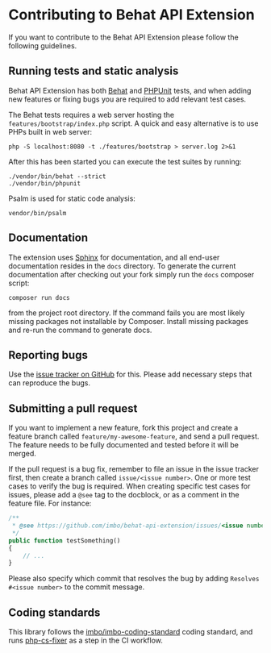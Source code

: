 # Contributing to Behat API Extension

If you want to contribute to the Behat API Extension please follow the following guidelines.

## Running tests and static analysis

Behat API Extension has both [Behat](http://docs.behat.org/) and [PHPUnit](https://phpunit.de/) tests, and when adding new features or fixing bugs you are required to add relevant test cases.

The Behat tests requires a web server hosting the `features/bootstrap/index.php` script. A quick and easy alternative is to use PHPs built in web server:

    php -S localhost:8080 -t ./features/bootstrap > server.log 2>&1

After this has been started you can execute the test suites by running:

    ./vendor/bin/behat --strict
    ./vendor/bin/phpunit

Psalm is used for static code analysis:

    vendor/bin/psalm

## Documentation

The extension uses [Sphinx](http://www.sphinx-doc.org/en/stable/) for documentation, and all end-user documentation resides in the `docs` directory. To generate the current documentation after checking out your fork simply run the `docs` composer script:

    composer run docs

from the project root directory. If the command fails you are most likely missing packages not installable by Composer. Install missing packages and re-run the command to generate docs.

## Reporting bugs

Use the [issue tracker on GitHub](https://github.com/imbo/behat-api-extension/issues) for this. Please add necessary steps that can reproduce the bugs.

## Submitting a pull request

If you want to implement a new feature, fork this project and create a feature branch called `feature/my-awesome-feature`, and send a pull request. The feature needs to be fully documented and tested before it will be merged.

If the pull request is a bug fix, remember to file an issue in the issue tracker first, then create a branch called `issue/<issue number>`. One or more test cases to verify the bug is required. When creating specific test cases for issues, please add a `@see` tag to the docblock, or as a comment in the feature file. For instance:

```php
/**
 * @see https://github.com/imbo/behat-api-extension/issues/<issue number>
 */
public function testSomething()
{
    // ...
}
```

Please also specify which commit that resolves the bug by adding `Resolves #<issue number>` to the commit message.

## Coding standards

This library follows the [imbo/imbo-coding-standard](https://github.com/imbo/imbo-coding-standard) coding standard, and runs [php-cs-fixer](https://github.com/FriendsOfPHP/PHP-CS-Fixer) as a step in the CI workflow.
